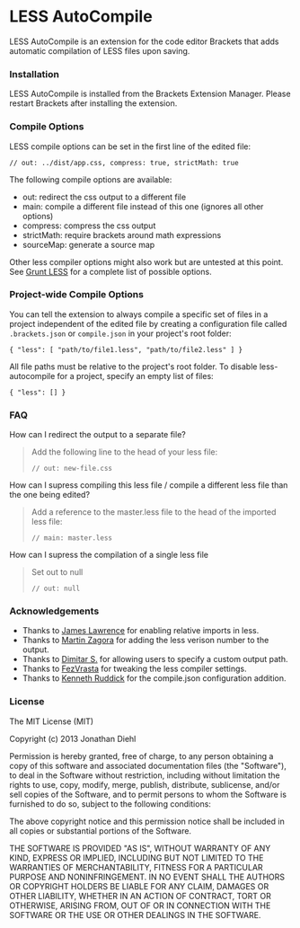 # LESS AutoCompile

LESS AutoCompile is an extension for the code editor Brackets that adds automatic compilation of LESS files upon saving.


### Installation

LESS AutoCompile is installed from the Brackets Extension Manager. Please restart Brackets after installing the extension.


### Compile Options

LESS compile options can be set in the first line of the edited file:

    // out: ../dist/app.css, compress: true, strictMath: true

The following compile options are available:

* out: redirect the css output to a different file
* main: compile a different file instead of this one (ignores all other options)
* compress: compress the css output
* strictMath: require brackets around math expressions
* sourceMap: generate a source map

Other less compiler options might also work but are untested at this point. See [Grunt LESS](https://github.com/gruntjs/grunt-contrib-less#options) for a complete list of possible options.


### Project-wide Compile Options

You can tell the extension to always compile a specific set of files in a project independent of the edited file by creating a configuration file called `.brackets.json` or `compile.json` in your project's root folder:

    { "less": [ "path/to/file1.less", "path/to/file2.less" ] }

All file paths must be relative to the project's root folder. To disable less-autocompile for a project, specify an empty list of files:

    { "less": [] }

### FAQ

How can I redirect the output to a separate file?

> Add the following line to the head of your less file:
> 
>     // out: new-file.css

How can I supress compiling this less file / compile a different less file than the one being edited?

> Add a reference to the master.less file to the head of the imported less file:
> 
>     // main: master.less

How can I supress the compilation of a single less file

> Set out to null
>
>     // out: null

### Acknowledgements

* Thanks to [James Lawrence](https://github.com/jlaw90) for enabling relative imports in less.
* Thanks to [Martin Zagora](https://github.com/zaggino) for adding the less verison number to the output.
* Thanks to [Dimitar S.](https://github.com/deemeetar) for allowing users to specify a custom output path.
* Thanks to [FezVrasta](https://github.com/FezVrasta) for tweaking the less compiler settings.
* Thanks to [Kenneth Ruddick](https://github.com/KenRud) for the compile.json configuration addition.


### License
The MIT License (MIT)

Copyright (c) 2013 Jonathan Diehl

Permission is hereby granted, free of charge, to any person obtaining a copy
of this software and associated documentation files (the "Software"), to deal
in the Software without restriction, including without limitation the rights
to use, copy, modify, merge, publish, distribute, sublicense, and/or sell
copies of the Software, and to permit persons to whom the Software is
furnished to do so, subject to the following conditions:

The above copyright notice and this permission notice shall be included in
all copies or substantial portions of the Software.

THE SOFTWARE IS PROVIDED "AS IS", WITHOUT WARRANTY OF ANY KIND, EXPRESS OR
IMPLIED, INCLUDING BUT NOT LIMITED TO THE WARRANTIES OF MERCHANTABILITY,
FITNESS FOR A PARTICULAR PURPOSE AND NONINFRINGEMENT. IN NO EVENT SHALL THE
AUTHORS OR COPYRIGHT HOLDERS BE LIABLE FOR ANY CLAIM, DAMAGES OR OTHER
LIABILITY, WHETHER IN AN ACTION OF CONTRACT, TORT OR OTHERWISE, ARISING FROM,
OUT OF OR IN CONNECTION WITH THE SOFTWARE OR THE USE OR OTHER DEALINGS IN
THE SOFTWARE.
